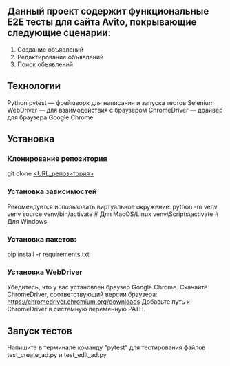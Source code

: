 ##  Данный проект содержит функциональные E2E тесты для сайта Avito, покрывающие следующие сценарии:
1) Создание объявлений
2) Редактирование объявлений
3) Поиск объявлений
##  Технологии
Python
pytest — фреймворк для написания и запуска тестов
Selenium WebDriver — для взаимодействия с браузером
ChromeDriver — драйвер для браузера Google Chrome
##  Установка
###  Клонирование репозитория
git clone [<URL_репозитория>](https://github.com/Arseny159/Task_2_Avito.git)
###  Установка зависимостей
Рекомендуется использовать виртуальное окружение:
python -m venv venv
source venv/bin/activate        # Для MacOS/Linux
venv\Scripts\activate           # Для Windows
###  Установка пакетов:
pip install -r requirements.txt
###  Установка WebDriver
Убедитесь, что у вас установлен браузер Google Chrome.
Скачайте ChromeDriver, соответствующий версии браузера: https://chromedriver.chromium.org/downloads
Добавьте путь к ChromeDriver в системную переменную PATH.
## Запуск тестов
Напишите в терминале команду "pytest" для тестирования файлов test_create_ad.py и test_edit_ad.py
